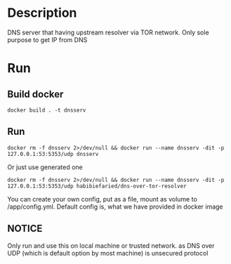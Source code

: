 # Description
DNS server that having upstream resolver via TOR network. Only sole purpose to get IP from DNS

# Run

## Build docker

```
docker build . -t dnsserv
```

## Run

```
docker rm -f dnsserv 2>/dev/null && docker run --name dnsserv -dit -p 127.0.0.1:53:5353/udp dnsserv
```

Or just use generated one

```
docker rm -f dnsserv 2>/dev/null && docker run --name dnsserv -dit -p 127.0.0.1:53:5353/udp habibiefaried/dns-over-tor-resolver
```

You can create your own config, put as a file, mount as volume to /app/config.yml. Default config is, what we have provided in docker image

## NOTICE

Only run and use this on local machine or trusted network. as DNS over UDP (which is default option by most machine) is unsecured protocol